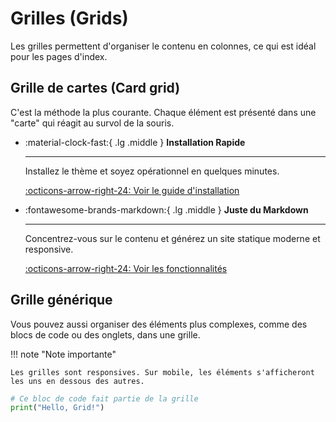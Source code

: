 # Grilles (Grids)

Les grilles permettent d'organiser le contenu en colonnes, ce qui est idéal pour les pages d'index.

## Grille de cartes (Card grid)

C'est la méthode la plus courante. Chaque élément est présenté dans une "carte" qui réagit au survol de la souris.

<div class="grid cards" markdown>

-   :material-clock-fast:{ .lg .middle } __Installation Rapide__

    ---

    Installez le thème et soyez opérationnel en quelques minutes.

    [:octicons-arrow-right-24: Voir le guide d'installation](../guide/installation.md)

-   :fontawesome-brands-markdown:{ .lg .middle } __Juste du Markdown__

    ---

    Concentrez-vous sur le contenu et générez un site statique moderne et responsive.

    [:octicons-arrow-right-24: Voir les fonctionnalités](../admonitions.md)

</div>

## Grille générique

Vous pouvez aussi organiser des éléments plus complexes, comme des blocs de code ou des onglets, dans une grille.

<div class="grid" markdown>

!!! note "Note importante"

    Les grilles sont responsives. Sur mobile, les éléments s'afficheront les uns en dessous des autres.

```python title="Exemple de code"
# Ce bloc de code fait partie de la grille
print("Hello, Grid!")
```
